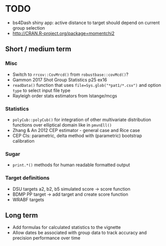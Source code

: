 # TODO

 * bs4Dash shiny app: active distance to target should depend on current group selection
 * http://CRAN.R-project.org/package=momentchi2

## Short / medium term
### Misc

 * Switch to `rrcov::CovMrcd()` from `robustbase::covMcd()`?
 * Gammon 2017 Shot Group Statistics p25 ex16
 * `readData()` function that uses `file=Sys.glob("*pat1/*.csv")` and option `type` to select input file type
 * Rayleigh order stats estimators from lstange/mcgs

### Statistics

 * `polyCub::polyCub()` for integration of other multivariate distribution functions over elliptical domain like in `pmvnEll()`
 * Zhang & An 2012 CEP estimator - general case and Rice case
 * CEP CIs: parametric, delta method with (parametric) bootstrap calibration

### Sugar

 * `print.*()` methods for human readable formatted output

### Target definitions

 * DSU targets a2, b2, b5 simulated score -> score function
 * BDMP PP target -> add target and create score function
 * WRABF targets

## Long term

 * Add formulas for calculated statistics to the vignette
 * Allow dates be associated with group data to track accuracy and precision performance over time
